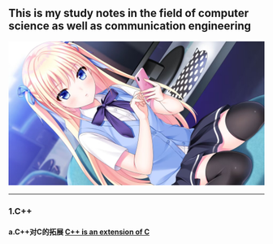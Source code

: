 ## This is my study notes in the field of computer science as well as communication engineering

![](README.assets/1.jpg)

------



### 1.C++

#### a.C++对C的拓展 [C++ is an extension of C](https://github.com/ecjtu-cx/notes/blob/main/C%2B%2B/C%2B%2B%20is%20an%20extension%20of%20C.md )



